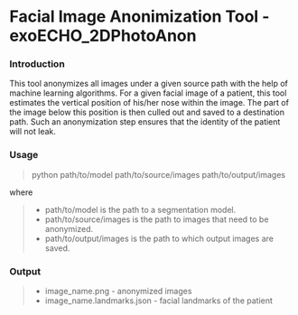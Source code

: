 # Facial Image Anonimization Tool - exoECHO_2DPhotoAnon

### Introduction

This tool anonymizes all images under a given source path with the help of machine learning algorithms.
For a given facial image of a patient, this tool estimates the vertical position of his/her nose within the image.
The part of the image below this position is then culled out and saved to a destination path.
Such an anonymization step ensures that the identity of the patient will not leak.

### Usage

> python path/to/model path/to/source/images path/to/output/images

where

> - path/to/model is the path to a segmentation model.
> - path/to/source/images is the path to images that need to be anonymized.
> - path/to/output/images is the path to which output images are saved.

### Output

> - image_name.png - anonymized images
> - image_name.landmarks.json - facial landmarks of the patient